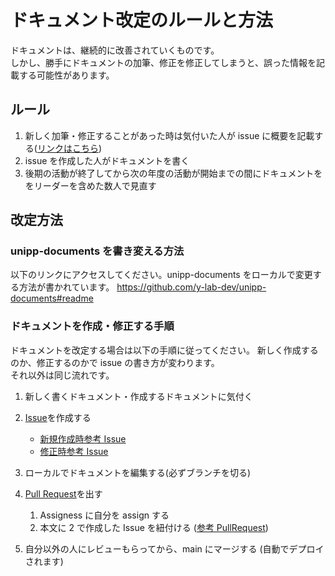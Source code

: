 # ドキュメント改定のルールと方法

ドキュメントは、継続的に改善されていくものです。  
しかし、勝手にドキュメントの加筆、修正を修正してしまうと、誤った情報を記載する可能性があります。

## ルール

1. 新しく加筆・修正することがあった時は気付いた人が issue に概要を記載する([リンクはこちら](https://github.com/y-lab-dev/unipp-documents/issues))
2. issue を作成した人がドキュメントを書く
3. 後期の活動が終了してから次の年度の活動が開始までの間にドキュメントををリーダーを含めた数人で見直す

## 改定方法

### unipp-documents を書き変える方法

以下のリンクにアクセスしてください。unipp-documents をローカルで変更する方法が書かれています。
https://github.com/y-lab-dev/unipp-documents#readme

### ドキュメントを作成・修正する手順

ドキュメントを改定する場合は以下の手順に従ってください。
新しく作成するのか、修正するのかで issue の書き方が変わります。  
それ以外は同じ流れです。

1. 新しく書くドキュメント・作成するドキュメントに気付く
2. [Issue](https://github.com/y-lab-dev/unipp-documents/issues)を作成する

   - [新規作成時参考 Issue](https://github.com/y-lab-dev/unipp-documents/issues/12)
   - [修正時参考 Issue](https://github.com/y-lab-dev/unipp-documents/issues/11)

3. ローカルでドキュメントを編集する(必ずブランチを切る)
4. [Pull Request](https://github.com/y-lab-dev/unipp-documents/compare)を出す
   1. Assigness に自分を assign する
   2. 本文に 2 で作成した Issue を紐付ける ([参考 PullRequest](https://github.com/y-lab-dev/unipp-documents/pull/13))
5. 自分以外の人にレビューもらってから、main にマージする (自動でデプロイされます)
